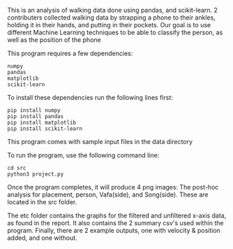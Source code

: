 This is an analysis of walking data done using pandas, and scikit-learn.
2 contributers collected walking data by strapping a phone to their ankles, holding it in their hands, and putting in their pockets.
Our goal is to use different Machine Learning techniques to be able to classify the person, as well as the position of the phone


This program requires a few dependencies:
```
numpy
pandas
matplotlib
scikit-learn
```

To install these dependencies run the following lines first:
```
pip install numpy
pip install pandas
pip install matplotlib
pip install scikit-learn
```

This program comes with sample input files in the data directory

To run the program, use the following command line:
```
cd src
python3 project.py
```

Once the program completes, it will produce 4 png images: The post-hoc analysis for placement, person, Vafa(side), and Song(side). These are located in the src folder. 

The etc folder contains the graphs for the filtered and unfiltered x-axis data, as found in the report. It also contains the 2 summary csv's used within the program. Finally, there are 2 example outputs, one with velocity & position added, and one without. 
